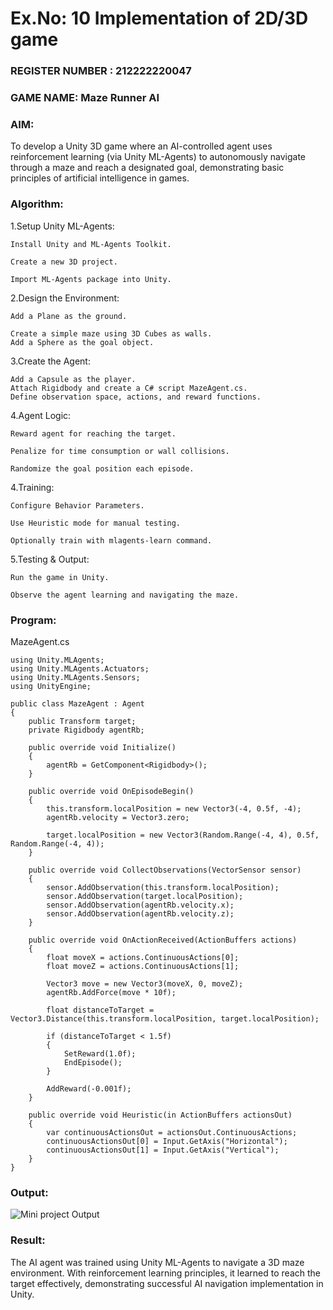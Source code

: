 # Ex.No: 10  Implementation of 2D/3D game                                                                            
### REGISTER NUMBER : 212222220047
### GAME NAME: Maze Runner AI
### AIM: 
To develop a Unity 3D game where an AI-controlled agent uses reinforcement learning (via Unity ML-Agents) to autonomously navigate through a maze and reach a designated goal, demonstrating basic principles of artificial intelligence in games.

### Algorithm:

1.Setup Unity ML-Agents:

    Install Unity and ML-Agents Toolkit.

    Create a new 3D project.

    Import ML-Agents package into Unity.
2.Design the Environment:

    Add a Plane as the ground.

    Create a simple maze using 3D Cubes as walls.
    Add a Sphere as the goal object.

3.Create the Agent:

    Add a Capsule as the player.
    Attach Rigidbody and create a C# script MazeAgent.cs.
    Define observation space, actions, and reward functions.

4.Agent Logic:

    Reward agent for reaching the target.

    Penalize for time consumption or wall collisions.

    Randomize the goal position each episode.

4.Training:

    Configure Behavior Parameters.

    Use Heuristic mode for manual testing.

    Optionally train with mlagents-learn command.

5.Testing & Output:

    Run the game in Unity.

    Observe the agent learning and navigating the maze.

### Program:
MazeAgent.cs
```
using Unity.MLAgents;
using Unity.MLAgents.Actuators;
using Unity.MLAgents.Sensors;
using UnityEngine;

public class MazeAgent : Agent
{
    public Transform target;
    private Rigidbody agentRb;

    public override void Initialize()
    {
        agentRb = GetComponent<Rigidbody>();
    }

    public override void OnEpisodeBegin()
    {
        this.transform.localPosition = new Vector3(-4, 0.5f, -4);
        agentRb.velocity = Vector3.zero;

        target.localPosition = new Vector3(Random.Range(-4, 4), 0.5f, Random.Range(-4, 4));
    }

    public override void CollectObservations(VectorSensor sensor)
    {
        sensor.AddObservation(this.transform.localPosition);
        sensor.AddObservation(target.localPosition);
        sensor.AddObservation(agentRb.velocity.x);
        sensor.AddObservation(agentRb.velocity.z);
    }

    public override void OnActionReceived(ActionBuffers actions)
    {
        float moveX = actions.ContinuousActions[0];
        float moveZ = actions.ContinuousActions[1];

        Vector3 move = new Vector3(moveX, 0, moveZ);
        agentRb.AddForce(move * 10f);

        float distanceToTarget = Vector3.Distance(this.transform.localPosition, target.localPosition);

        if (distanceToTarget < 1.5f)
        {
            SetReward(1.0f);
            EndEpisode();
        }

        AddReward(-0.001f);
    }

    public override void Heuristic(in ActionBuffers actionsOut)
    {
        var continuousActionsOut = actionsOut.ContinuousActions;
        continuousActionsOut[0] = Input.GetAxis("Horizontal");
        continuousActionsOut[1] = Input.GetAxis("Vertical");
    }
}
```
### Output:

![Mini project Output](https://github.com/user-attachments/assets/60cc6f30-9bc5-401a-b12c-bacfd06bd71b)


### Result:
The AI agent was trained using Unity ML-Agents to navigate a 3D maze environment. With reinforcement learning principles, it learned to reach the target effectively, demonstrating successful AI navigation implementation in Unity.

